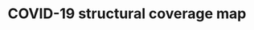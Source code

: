 ---
annotations:
- id: DOID:0080600
  parent: disease by infectious agent
  type: Disease Ontology
  value: COVID-19
- id: PW:0001028
  parent: disease pathway
  type: Pathway Ontology
  value: infectious disease pathway
authors:
- Mkutmon
- NhungP
- Eweitz
- Egonw
description: This pathway summarizes the structural relationships (mimicking or hijacking)
  between COVID-19 (SARS-CoV-2) viral proteins and human proteins.
last-edited: 2021-12-01
organisms:
- Homo sapiens
redirect_from:
- /index.php/Pathway:WP5145
- /instance/WP5145
revision: null
schema-jsonld:
- '@context': https://schema.org/
  '@id': https://wikipathways.github.io/pathways/WP5145.html
  '@type': Dataset
  creator:
    '@type': Organization
    name: WikiPathways
  description: This pathway summarizes the structural relationships (mimicking or
    hijacking) between COVID-19 (SARS-CoV-2) viral proteins and human proteins.
  keywords:
  - 40S
  - 43S
  - 80S
  - ACE2
  - APOA1
  - AQR
  - CMTR1
  - E
  - GDAP2
  - IGHMBP2
  - ISG15
  - MACROD1
  - MACROD2
  - MACROH2A1
  - MPP5
  - MRM2
  - NLRP12
  - NRP1
  - Nsp1
  - Nsp13
  - Nsp16
  - Nsp3
  - Nsp5
  - Orf3a
  - Orf9B
  - PAIP1
  - PARP14
  - PARP9
  - PF-07321332 (Pfizer PAXLOVID)
  - SLC6A19
  - Spike
  - TAB1
  - TOMM70
  - UBA52
  - UBB
  - UBC
  - UPF1
  - UPF2
  license: CC0
  name: COVID-19 structural coverage map
seo: CreativeWork
title: COVID-19 structural coverage map
wpid: WP5145
---